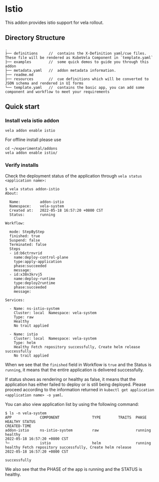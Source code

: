 #   Istio

This addon provides istio support for vela rollout.

##  Directory Structure
```shell
.
├── definitions     //  contains the X-Definition yaml/cue files. These file will be rendered as KubeVela Component in `template.yaml`
├── examples        //  some quick demos to guide you through this addon
├── metadata.yaml   //  addon metadata information.
├── readme.md
├── resources       //  cue definitions which will be converted to JSON schema and rendered in UI forms
└── template.yaml   //  contains the basic app, you can add some component and workflow to meet your requirements
```

##  Quick start
### Install vela istio addon
```shell
vela addon enable istio 
```
For offline install please use
```shell
cd ~/experimental/addons
vela addon enable istio/
```
### Verify installs
Check the deployment status of the application through `vela status <application name>:`
```shell
$ vela status addon-istio
About:

  Name:         addon-istio
  Namespace:    vela-system
  Created at:   2022-05-18 16:57:20 +0800 CST
  Status:       running

Workflow:

  mode: StepByStep
  finished: true
  Suspend: false
  Terminated: false
  Steps
  - id:b6ctrnvrid
    name:deploy-control-plane
    type:apply-application
    phase:succeeded
    message:
  - id:x38n3krvj5
    name:deploy-runtime
    type:deploy2runtime
    phase:succeeded
    message:

Services:

  - Name: ns-istio-system
    Cluster: local  Namespace: vela-system
    Type: raw
    Healthy
    No trait applied

  - Name: istio
    Cluster: local  Namespace: vela-system
    Type: helm
    Healthy Fetch repository successfully, Create helm release successfully
    No trait applied
```
When we see that the `finished` field in Workflow is `true` and the Status is `running`, it means that the entire application is delivered successfully.

If status shows as rendering or healthy as false, it means that the application has either failed to deploy or is still being deployed. Please proceed according to the information returned in `kubectl get application <application name> -o yaml`.

You can also view application list by using the following command:
```shell
$ ls -n vela-system                                                                                                                                                                                                                                           
APP         	COMPONENT            	TYPE       	TRAITS	PHASE  	HEALTHY	STATUS                                                      	CREATED-TIME
addon-istio 	ns-istio-system      	raw        	      	running	healthy	                                                            	2022-05-18 16:57:20 +0800 CST
└─          	istio                	helm       	      	running	healthy	Fetch repository successfully, Create helm release          	2022-05-18 16:57:20 +0800 CST
            	                     	           	      	       	       	successfully
```
We also see that the PHASE of the app is running and the STATUS is healthy.

